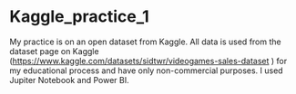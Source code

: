 # Kaggle_practice_1
My practice is on an open dataset from Kaggle. All data is used from the dataset page on Kaggle (https://www.kaggle.com/datasets/sidtwr/videogames-sales-dataset ) for my educational process and have only non-commercial purposes. I used Jupiter Notebook and Power BI.
